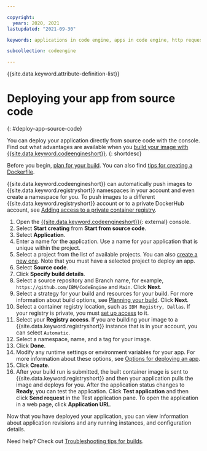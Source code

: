```yaml
---

copyright:
  years: 2020, 2021
lastupdated: "2021-09-30"

keywords: applications in code engine, apps in code engine, http requests in code engine, deploy apps in code engine, app workloads in code engine, deploying workloads in code engine, application, app, memory, cpu, environment variables

subcollection: codeengine

---
```


{{site.data.keyword.attribute-definition-list}}

# Deploying your app from source code
{: #deploy-app-source-code}

You can deploy your application directly from source code with the console. Find out what advantages are available when you [build your image with {{site.data.keyword.codeengineshort}}](/docs/codeengine?topic=codeengine-faqs#dockerbld-cebuild).
{: shortdesc}

Before you begin, [plan for your build](/docs/codeengine?topic=codeengine-plan-build). You can also find [tips for creating a Dockerfile](/docs/codeengine?topic=codeengine-dockerfile).

{{site.data.keyword.codeengineshort}} can automatically push images to {{site.data.keyword.registryshort}} namespaces in your account and even create a namespace for you. To push images to a different {{site.data.keyword.registryshort}} account or to a private DockerHub account, see [Adding access to a private container registry](/docs/codeengine?topic=codeengine-add-registry).

1. Open the [{{site.data.keyword.codeengineshort}}](https://cloud.ibm.com/codeengine/overview){: external} console.
2. Select **Start creating** from **Start from source code**.
3. Select **Application**.
4. Enter a name for the application. Use a name for your application that is unique within the project. 
5. Select a project from the list of available projects. You can also [create a new one](/docs/codeengine?topic=codeengine-manage-project#create-a-project). Note that you must have a selected project to deploy an app.
6. Select **Source code**.
7. Click **Specify build details**.
8. Select a source repository and Branch name, for example, `https://github.com/IBM/CodeEngine` and `Main`.  Click **Next**.
9. Select a strategy for your build and resources for your build. For more information about build options, see [Planning your build](/docs/codeengine?topic=codeengine-plan-build). Click **Next**.
10. Select a container registry location, such as `IBM Registry, Dallas`. If your registry is private, you must [set up access](/docs/codeengine?topic=codeengine-add-registry) to it.
11. Select your **Registry access**. If you are building your image to a {{site.data.keyword.registryshort}} instance that is in your account, you can select `Automatic`.
12. Select a namespace, name, and a tag for your image.
13. Click **Done**.
14. Modify any runtime settings or environment variables for your app. For more information about these options, see [Options for deploying an app](/docs/codeengine?topic=codeengine-application-workloads#optionsdeploy).
15. Click **Create**.
16. After your build run is submitted, the built container image is sent to {{site.data.keyword.registryshort}} and then your application pulls the image and deploys for you. After the application status changes to **Ready**, you can test the application. Click **Test application** and then click **Send request** in the Test application pane. To open the application in a web page, click **Application URL**.  

Now that you have deployed your application, you can view information about application revisions and any running instances, and configuration details.  



Need help? Check out [Troubleshooting tips for builds](/docs/codeengine?topic=codeengine-troubleshoot-build).


